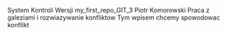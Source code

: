System Kontroli Wersji
my_first_repo_GIT_3
Piotr Komorowski
Praca z galeziami i rozwiazywanie konfliktow
Tym wpisem chcemy spowodowac konflikt
